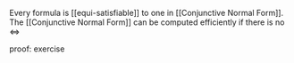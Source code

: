 Every formula is [[equi-satisfiable]] to one in [[Conjunctive Normal Form]]. The [[Conjunctive Normal Form]] can be computed efficiently if there is no $\iff$

proof: exercise